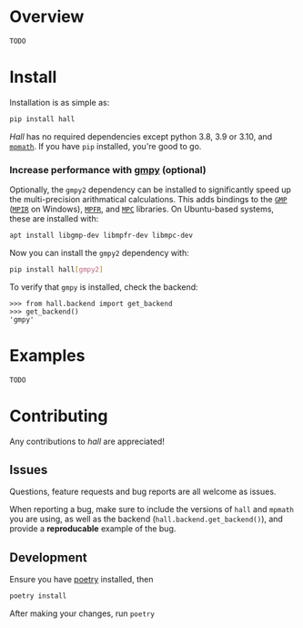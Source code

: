 # Overview

`TODO`

# Install

Installation is as simple as:

```bash
pip install hall
```

*Hall* has no required dependencies except python 3.8, 3.9 or 3.10, and
[`mpmath`](https://mpmath.org/doc/current/setup.html#download-and-installation).
If you have `pip` installed, you're good to go.

### Increase performance with [gmpy](https://github.com/aleaxit/gmpy) (optional)

Optionally, the `gmpy2` dependency can be installed to significantly speed up 
the multi-precision arithmatical calculations. This adds bindings to the 
[`GMP`](http://gmplib.org/) ([`MPIR`](http://www.mpir.org/) on Windows), 
[`MPFR`](http://www.mpfr.org/), and [`MPC`](http://mpc.multiprecision.org/) 
libraries. On Ubuntu-based systems, these are installed with:

```bash
apt install libgmp-dev libmpfr-dev libmpc-dev
```

Now you can install the `gmpy2` dependency with: 

```bash
pip install hall[gmpy2]
```

To verify that `gmpy` is installed, check the backend:

```pycon
>>> from hall.backend import get_backend
>>> get_backend()
'gmpy'
```


# Examples

`TODO`

# Contributing

Any contributions to *hall* are appreciated! 

## Issues

Questions, feature requests and bug reports are all welcome as issues.

When reporting a bug, make sure to include the versions of `hall` and `mpmath`
you are using, as well as the backend (`hall.backend.get_backend()`), and
provide a **reproducable** example of the bug.

## Development

Ensure you have [poetry](https://python-poetry.org/docs/#installation) installed, then

```bash
poetry install
```

After making your changes, run `poetry `
